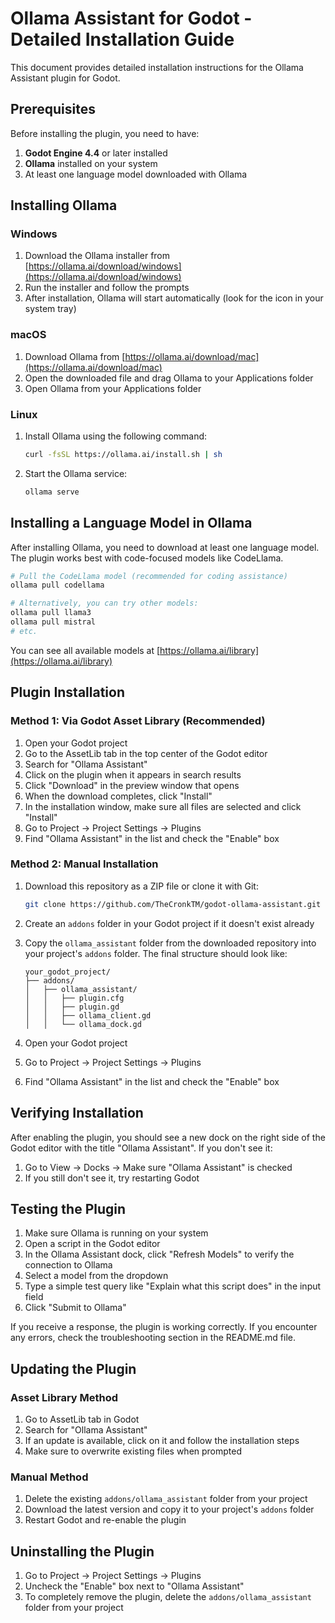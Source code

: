 # Ollama Assistant for Godot - Detailed Installation Guide

This document provides detailed installation instructions for the Ollama Assistant plugin for Godot.

## Prerequisites

Before installing the plugin, you need to have:

1. **Godot Engine 4.4** or later installed
2. **Ollama** installed on your system
3. At least one language model downloaded with Ollama

## Installing Ollama

### Windows

1. Download the Ollama installer from [https://ollama.ai/download/windows](https://ollama.ai/download/windows)
2. Run the installer and follow the prompts
3. After installation, Ollama will start automatically (look for the icon in your system tray)

### macOS

1. Download Ollama from [https://ollama.ai/download/mac](https://ollama.ai/download/mac)
2. Open the downloaded file and drag Ollama to your Applications folder
3. Open Ollama from your Applications folder

### Linux

1. Install Ollama using the following command:
   ```bash
   curl -fsSL https://ollama.ai/install.sh | sh
   ```
2. Start the Ollama service:
   ```bash
   ollama serve
   ```

## Installing a Language Model in Ollama

After installing Ollama, you need to download at least one language model. The plugin works best with code-focused models like CodeLlama.

```bash
# Pull the CodeLlama model (recommended for coding assistance)
ollama pull codellama

# Alternatively, you can try other models:
ollama pull llama3
ollama pull mistral
# etc.
```

You can see all available models at [https://ollama.ai/library](https://ollama.ai/library)

## Plugin Installation

### Method 1: Via Godot Asset Library (Recommended)

1. Open your Godot project
2. Go to the AssetLib tab in the top center of the Godot editor
3. Search for "Ollama Assistant"
4. Click on the plugin when it appears in search results
5. Click "Download" in the preview window that opens
6. When the download completes, click "Install"
7. In the installation window, make sure all files are selected and click "Install"
8. Go to Project → Project Settings → Plugins
9. Find "Ollama Assistant" in the list and check the "Enable" box

### Method 2: Manual Installation

1. Download this repository as a ZIP file or clone it with Git:
   ```bash
   git clone https://github.com/TheCronkTM/godot-ollama-assistant.git
   ```

2. Create an `addons` folder in your Godot project if it doesn't exist already

3. Copy the `ollama_assistant` folder from the downloaded repository into your project's `addons` folder. The final structure should look like:
   ```
   your_godot_project/
   ├── addons/
   │   ├── ollama_assistant/
   │   │   ├── plugin.cfg
   │   │   ├── plugin.gd
   │   │   ├── ollama_client.gd
   │   │   └── ollama_dock.gd
   ```

4. Open your Godot project
5. Go to Project → Project Settings → Plugins
6. Find "Ollama Assistant" in the list and check the "Enable" box

## Verifying Installation

After enabling the plugin, you should see a new dock on the right side of the Godot editor with the title "Ollama Assistant". If you don't see it:

1. Go to View → Docks → Make sure "Ollama Assistant" is checked
2. If you still don't see it, try restarting Godot

## Testing the Plugin

1. Make sure Ollama is running on your system
2. Open a script in the Godot editor
3. In the Ollama Assistant dock, click "Refresh Models" to verify the connection to Ollama
4. Select a model from the dropdown
5. Type a simple test query like "Explain what this script does" in the input field
6. Click "Submit to Ollama"

If you receive a response, the plugin is working correctly. If you encounter any errors, check the troubleshooting section in the README.md file.

## Updating the Plugin

### Asset Library Method
1. Go to AssetLib tab in Godot
2. Search for "Ollama Assistant"
3. If an update is available, click on it and follow the installation steps
4. Make sure to overwrite existing files when prompted

### Manual Method
1. Delete the existing `addons/ollama_assistant` folder from your project
2. Download the latest version and copy it to your project's `addons` folder
3. Restart Godot and re-enable the plugin

## Uninstalling the Plugin

1. Go to Project → Project Settings → Plugins
2. Uncheck the "Enable" box next to "Ollama Assistant"
3. To completely remove the plugin, delete the `addons/ollama_assistant` folder from your project
